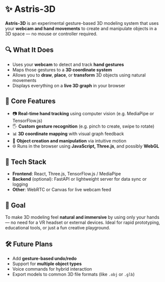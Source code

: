 # ✨ Astris-3D

**Astris-3D** is an experimental gesture-based 3D modeling system that uses your **webcam and hand movements** to create and manipulate objects in a 3D space — no mouse or controller required.

## 🔍 What It Does

- Uses your **webcam** to detect and track **hand gestures**
- Maps those gestures to a **3D coordinate system**
- Allows you to **draw**, **place**, or **transform** 3D objects using natural movements
- Displays everything on a **live 3D graph** in your browser

## 🧠 Core Features

- 📷 **Real-time hand tracking** using computer vision (e.g. MediaPipe or TensorFlow.js)
- 🖐️ **Custom gesture recognition** (e.g. pinch to create, swipe to rotate)
- 📊 **3D coordinate mapping** with visual graph feedback
- 🧱 **Object creation and manipulation** via intuitive motion
- 🌐 Runs in the browser using **JavaScript, Three.js**, and possibly **WebGL**

## 🚀 Tech Stack

- **Frontend**: React, Three.js, TensorFlow.js / MediaPipe
- **Backend** (optional): FastAPI or lightweight server for data sync or logging
- **Other**: WebRTC or Canvas for live webcam feed

## 🎯 Goal

To make 3D modeling feel **natural and immersive** by using only your hands — no need for a VR headset or external devices. Ideal for rapid prototyping, educational tools, or just a fun creative playground.

## 🛠️ Future Plans

- Add **gesture-based undo/redo**
- Support for **multiple object types**
- Voice commands for hybrid interaction
- Export models to common 3D file formats (like `.obj` or `.glb`)
